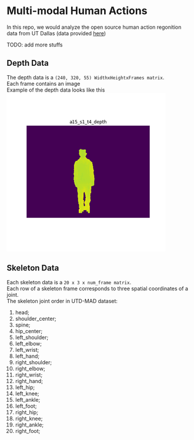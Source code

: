 # Multi-modal Human Actions
In this repo, we would analyze the open source human action regonition data from UT Dallas (data provided [here](https://www.utdallas.edu/~kehtar/UTD-MHAD.html))

TODO: add more stuffs

## Depth Data
The depth data is a `(240, 320, 55) WidthxHeightxFrames matrix`. <br>
Each frame contains an image <br>
Example of the depth data looks like this <br>
![depth_tennis_swing](pictures/depth_tennis_swing.gif)

## Skeleton Data
Each skeleton data is a `20 x 3 x num_frame matrix`. <br>
Each row of a skeleton frame corresponds to three spatial coordinates of a joint. <br>
The skeleton joint order in UTD-MAD dataset:
1. head; 
2. shoulder_center;
3. spine;
4. hip_center;
5. left_shoulder;
6. left_elbow;
7. left_wrist;
8. left_hand;
9. right_shoulder;
10. right_elbow;
11. right_wrist;
12. right_hand;
13. left_hip;
14. left_knee;
15. left_ankle;
16. left_foot;
17. right_hip;
18. right_knee;
19. right_ankle;
20. right_foot;
